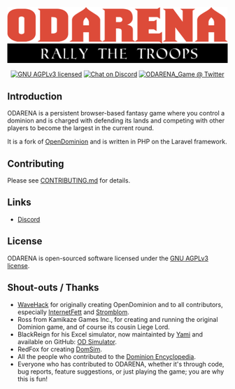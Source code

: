<p align="center">
  <img src="https://raw.githubusercontent.com/Dr-Eki/ODArena/ODA/app/resources/images/odarena.png" alt="ODARENA">
</p>

<p align="center">
  <a href="https://github.com/Dr-Eki/ODArena/blob/ODA/LICENSE"><img src="https://img.shields.io/github/license/Dr-Eki/ODArena?style=for-the-badge" alt="GNU AGPLv3 licensed"></a>
  <a href="https://discord.gg/HpzetmR"><img src="https://img.shields.io/discord/611467600701947905?style=for-the-badge" alt="Chat on Discord"></a>
  <a href="https://twitter.com/ODARENA_Game"><img src="https://img.shields.io/twitter/follow/ODARENA_Game?style=for-the-badge" alt="ODARENA_Game @ Twitter"></a>
</p>

## Introduction

ODARENA is a persistent browser-based fantasy game where you control a dominion and is charged with defending its lands and competing with other players to become the largest in the current round.

It is a fork of [OpenDominion](https://www.github.com/OpenDominion/OpenDominion/) and is written in PHP on the Laravel framework.

## Contributing

Please see [CONTRIBUTING.md](.github/CONTRIBUTING.md) for details.

## Links

- [Discord](https://discord.gg/HpzetmR)

## License

ODARENA is open-sourced software licensed under the [GNU AGPLv3 license](LICENSE).

## Shout-outs / Thanks

- [WaveHack](https://www.github.com/WaveHack/) for originally creating OpenDominion and to all contributors, especially [InternetFett](https://www.github.com/InternetFett/) and [Stromblom](https://www.github.com/Stromblom/).
- Ross from Kamikaze Games Inc., for creating and running the original Dominion game, and of course its cousin Liege Lord.
- BlackReign for his Excel simulator, now maintainted by [Yami](https://www.github.com/Yami10/) and available on GitHub: [OD Simulator](https://github.com/Yami-10/OD-Simulator/).
- RedFox for creating [DomSim](https://dominion.lykanthropos.com/DomSim/).
- All the people who contributed to the [Dominion Encyclopedia](http://web.archive.org/web/20141017235815/http://dominion.lykanthropos.com/wiki/index.php/Main_Page).
- Everyone who has contributed to ODARENA, whether it's through code, bug reports, feature suggestions, or just playing the game; you are why this is fun!
